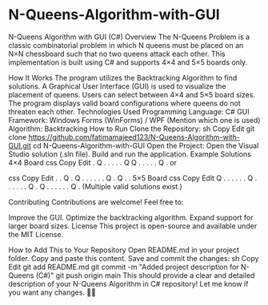 # N-Queens-Algorithm-with-GUI
N-Queens Algorithm with GUI (C#)
Overview
The N-Queens Problem is a classic combinatorial problem in which N queens must be placed on an N×N chessboard such that no two queens attack each other. This implementation is built using C# and supports 4×4 and 5×5 boards only.

How It Works
The program utilizes the Backtracking Algorithm to find solutions.
A Graphical User Interface (GUI) is used to visualize the placement of queens.
Users can select between 4×4 and 5×5 board sizes.
The program displays valid board configurations where queens do not threaten each other.
Technologies Used
Programming Language: C#
GUI Framework: Windows Forms (WinForms) / WPF (Mention which one is used)
Algorithm: Backtracking
How to Run
Clone the Repository:
sh
Copy
Edit
git clone https://github.com/fatimamajeed123/N-Queens-Algorithm-with-GUI.git
cd N-Queens-Algorithm-with-GUI
Open the Project:
Open the Visual Studio solution (.sln file).
Build and run the application.
Example Solutions
4×4 Board
css
Copy
Edit
. Q . .
. . . Q
Q . . .
. . Q .
or

css
Copy
Edit
. . Q .
Q . . .
. . . Q
. Q . .
5×5 Board
css
Copy
Edit
Q . . . .
. . Q . .
. . . . Q
. Q . . .
. . . Q .
(Multiple valid solutions exist.)

Contributing
Contributions are welcome! Feel free to:

Improve the GUI.
Optimize the backtracking algorithm.
Expand support for larger board sizes.
License
This project is open-source and available under the MIT License.

How to Add This to Your Repository
Open README.md in your project folder.
Copy and paste this content.
Save and commit the changes:
sh
Copy
Edit
git add README.md
git commit -m "Added project description for N-Queens (C#)"
git push origin main
This should provide a clear and detailed description of your N-Queens Algorithm in C# repository! Let me know if you want any changes. 🚀😊








